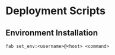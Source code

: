 # Deployment Scripts
## Environment Installation
```shell
fab set_env:<username>@<host> <command>
```
